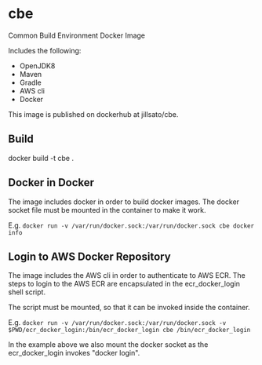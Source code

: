 # cbe
Common Build Environment Docker Image

Includes the following:
- OpenJDK8
- Maven
- Gradle
- AWS cli
- Docker

This image is published on dockerhub at jillsato/cbe.

## Build

docker build -t cbe .

## Docker in Docker

The image includes docker in order to build docker images.
The docker socket file must be mounted in the container to make it work.

E.g.
`docker run -v /var/run/docker.sock:/var/run/docker.sock cbe docker info`

## Login to AWS Docker Repository

The image includes the AWS cli in order to authenticate to AWS ECR.
The steps to login to the AWS ECR are encapsulated in the ecr_docker_login shell script.

The script must be mounted, so that it can be invoked inside the container.

E.g.
`docker run -v /var/run/docker.sock:/var/run/docker.sock -v $PWD/ecr_docker_login:/bin/ecr_docker_login cbe /bin/ecr_docker_login`

In the example above we also mount the docker socket as the ecr_docker_login invokes "docker login".
